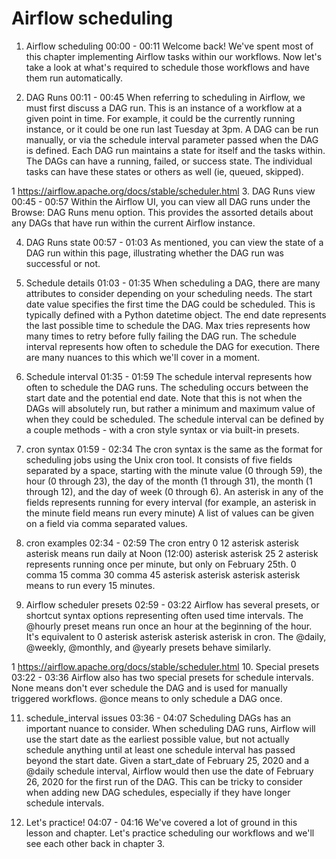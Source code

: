 # Airflow scheduling

1. Airflow scheduling
00:00 - 00:11
Welcome back! We've spent most of this chapter implementing Airflow tasks within our workflows. Now let's take a look at what's required to schedule those workflows and have them run automatically.

2. DAG Runs
00:11 - 00:45
When referring to scheduling in Airflow, we must first discuss a DAG run. This is an instance of a workflow at a given point in time. For example, it could be the currently running instance, or it could be one run last Tuesday at 3pm. A DAG can be run manually, or via the schedule interval parameter passed when the DAG is defined. Each DAG run maintains a state for itself and the tasks within. The DAGs can have a running, failed, or success state. The individual tasks can have these states or others as well (ie, queued, skipped).

1 https://airflow.apache.org/docs/stable/scheduler.html
3. DAG Runs view
00:45 - 00:57
Within the Airflow UI, you can view all DAG runs under the Browse: DAG Runs menu option. This provides the assorted details about any DAGs that have run within the current Airflow instance.

4. DAG Runs state
00:57 - 01:03
As mentioned, you can view the state of a DAG run within this page, illustrating whether the DAG run was successful or not.

5. Schedule details
01:03 - 01:35
When scheduling a DAG, there are many attributes to consider depending on your scheduling needs. The start date value specifies the first time the DAG could be scheduled. This is typically defined with a Python datetime object. The end date represents the last possible time to schedule the DAG. Max tries represents how many times to retry before fully failing the DAG run. The schedule interval represents how often to schedule the DAG for execution. There are many nuances to this which we'll cover in a moment.

6. Schedule interval
01:35 - 01:59
The schedule interval represents how often to schedule the DAG runs. The scheduling occurs between the start date and the potential end date. Note that this is not when the DAGs will absolutely run, but rather a minimum and maximum value of when they could be scheduled. The schedule interval can be defined by a couple methods - with a cron style syntax or via built-in presets.

7. cron syntax
01:59 - 02:34
The cron syntax is the same as the format for scheduling jobs using the Unix cron tool. It consists of five fields separated by a space, starting with the minute value (0 through 59), the hour (0 through 23), the day of the month (1 through 31), the month (1 through 12), and the day of week (0 through 6). An asterisk in any of the fields represents running for every interval (for example, an asterisk in the minute field means run every minute) A list of values can be given on a field via comma separated values.

8. cron examples
02:34 - 02:59
The cron entry 0 12 asterisk asterisk asterisk means run daily at Noon (12:00) asterisk asterisk 25 2 asterisk represents running once per minute, but only on February 25th. 0 comma 15 comma 30 comma 45 asterisk asterisk asterisk asterisk means to run every 15 minutes.

9. Airflow scheduler presets
02:59 - 03:22
Airflow has several presets, or shortcut syntax options representing often used time intervals. The @hourly preset means run once an hour at the beginning of the hour. It's equivalent to 0 asterisk asterisk asterisk asterisk in cron. The @daily, @weekly, @monthly, and @yearly presets behave similarly.

1 https://airflow.apache.org/docs/stable/scheduler.html
10. Special presets
03:22 - 03:36
Airflow also has two special presets for schedule intervals. None means don't ever schedule the DAG and is used for manually triggered workflows. @once means to only schedule a DAG once.

11. schedule_interval issues
03:36 - 04:07
Scheduling DAGs has an important nuance to consider. When scheduling DAG runs, Airflow will use the start date as the earliest possible value, but not actually schedule anything until at least one schedule interval has passed beyond the start date. Given a start_date of February 25, 2020 and a @daily schedule interval, Airflow would then use the date of February 26, 2020 for the first run of the DAG. This can be tricky to consider when adding new DAG schedules, especially if they have longer schedule intervals.

12. Let's practice!
04:07 - 04:16
We've covered a lot of ground in this lesson and chapter. Let's practice scheduling our workflows and we'll see each other back in chapter 3.

